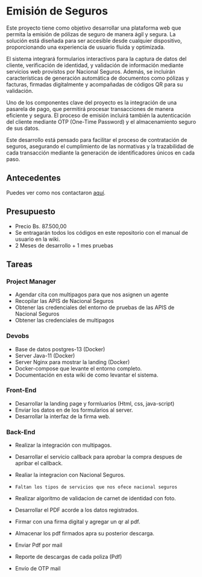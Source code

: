 # Emisión de Seguros

Este proyecto tiene como objetivo desarrollar una plataforma web que permita la emisión de pólizas de seguro de manera ágil y segura. La solución está diseñada para ser accesible desde cualquier dispositivo, proporcionando una experiencia de usuario fluida y optimizada.

El sistema integrará formularios interactivos para la captura de datos del cliente, verificación de identidad, y validación de información mediante servicios web provistos por Nacional Seguros. Además, se incluirán características de generación automática de documentos como pólizas y facturas, firmadas digitalmente y acompañadas de códigos QR para su validación.

Uno de los componentes clave del proyecto es la integración de una pasarela de pago, que permitirá procesar transacciones de manera eficiente y segura. El proceso de emisión incluirá también la autenticación del cliente mediante OTP (One-Time Password) y el almacenamiento seguro de sus datos.

Este desarrollo está pensado para facilitar el proceso de contratación de seguros, asegurando el cumplimiento de las normativas y la trazabilidad de cada transacción mediante la generación de identificadores únicos en cada paso.

## Antecedentes

Puedes ver como nos contactaron [aquí](https://github.com/Nacional-Seguros/.github/wiki/Antecedentes).

## Presupuesto

- Precio Bs. 87.500,00
- Se entragarán todos los códigos en este repositorio con el manual de usuario en la wiki.
- 2 Meses de desarrollo + 1 mes pruebas

## Tareas

### Project Manager
- Agendar cita con multipagos para que nos asignen un agente
- Recopilar las APIS de Nacional Seguros
- Obtener las credenciales del entorno de pruebas de las APIS de Nacional Seguros
- Obtener las credenciales de multipagos

### Devobs
- Base de datos postgres-13 (Docker)
- Server Java-11 (Docker)
- Server Nginx para mostrar la landing (Docker)
- Docker-compose que levante el entorno completo.
- Documentación en esta wiki de como levantar el sistema.

### Front-End
- Desarrollar la landing page y formluarios (Html, css, java-script)
- Enviar los datos en de los formularios al server.
- Desarrollar la interfaz de la firma web.

### Back-End
- Realizar la integración con multipagos.
- Desarrollar el servicio callback para aprobar la compra despues de apribar el callback.

- Realiar la integracion con Nacional Seguros.
- `Faltan los tipos de servicios que nos ofece nacional seguros`
- Realizar algoritmo de validacion de carnet de identidad con foto.

- Desarrollar el PDF acorde a los datos registrados.
- Firmar con una firma digital y agregar un qr al pdf.
- Almacenar los pdf firmados apra su posterior descarga.
- Enviar Pdf por mail
- Reporte de descargas de cada poliza (Pdf)
- Envío de OTP mail

